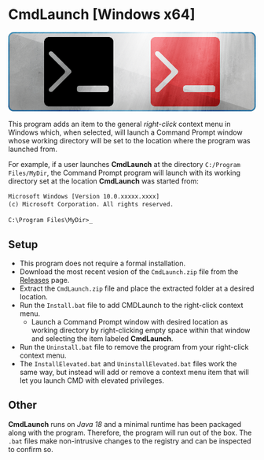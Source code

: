 # CmdLaunch [Windows x64]
![](https://github.com/aminiqbal/cmdlaunch/blob/main/CMDLAUNCH/cmdLaunchBanner.png)

This program adds an item to the general _right-click_ context menu in Windows which, when selected, will launch a Command Prompt window whose working directory will be set to the location where the program was launched from.

For example, if a user launches __CmdLaunch__ at the directory ```C:/Program Files/MyDir```, the Command Prompt program will launch with its working directory set at the location __CmdLaunch__ was started from:
```
Microsoft Windows [Version 10.0.xxxxx.xxxx]
(c) Microsoft Corporation. All rights reserved.

C:\Program Files\MyDir>_
```
## Setup
* This program does not require a formal installation.
* Download the most recent vesion of the ```CmdLaunch.zip``` file from the [Releases](https://github.com/aminiqbal/cmdlaunch/releases) page.
* Extract the ```CmdLaunch.zip``` file and place the extracted folder at a desired location.
* Run the ```Install.bat``` file to add CMDLaunch to the right-click context menu.
  * Launch a Command Prompt window with desired location as working directory by right-clicking empty space within that window and selecting the item labeled __CmdLaunch__.
* Run the ```Uninstall.bat``` file to remove the program from your right-click context menu.
* The ```InstallElevated.bat``` and ```UninstallElevated.bat``` files work the same way, but instead will add or remove a context menu item that will let you launch CMD with elevated privileges.

## Other
__CmdLaunch__ runs on _Java 18_ and a minimal runtime has been packaged along with the program. Therefore, the program will run out of the box. The ```.bat``` files make non-intrusive changes to the registry and can be inspected to confirm so.
